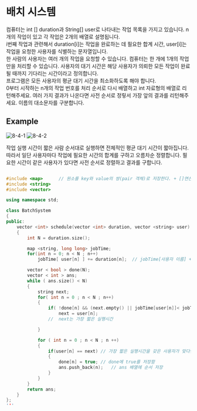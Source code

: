 
# 배치 시스템
컴퓨터는 int [] duration과 String[] user로 나타내는 작업 목록을 가지고 있습니다. n개의 작업이 있고 각 작업은 2개의 배열로 설명됩니다. <br>
i번째 작업과 관련해서 duration[i]는 작업을 완료하는 데 필요한 합계 시간, user[i]는 작업을 요청한 사용자를 식별하는 문자열입니다. <br>
한 사람의 사용자는 여러 개의 작업을 요청할 수 있습니다. 컴퓨터는 한 개에 1개의 작업만을 처리할 수 있습니다. 사용자의 대기 시간은 해당 사용자가 의뢰한 모든 작업이 완료될 때까지 기다리는 시간이라고 정의합니다. <br>
프로그램은 모든 사용자의 평균 대기 시간을 최소화하도록 해야 합니다.<br> 
0부터 시작하는 n개의 작업 번호를 처리 순서로 다시 배열하고 int 자료형의 배열로 리턴해주세요. 여러 가지 결과가 나온다면 사전 순서로 정맇서 가장 앞의 결과를 리턴해주세요. 이름의 대소문자를 구분합니다.<br>

## Example
![8-4-1](https://user-images.githubusercontent.com/35838519/51751657-b3adc980-20f8-11e9-9950-7d9d5034f2a2.jpg)
![8-4-2](https://user-images.githubusercontent.com/35838519/51751660-b6102380-20f8-11e9-907c-0abeead277a6.jpg)


작업 실행 시간이 짧은 사람 순서대로 실행하면 전체적인 평균 대기 시간이 짧아집니다.<br>
따라서 일단 사용자마다 작업에 필요한 시간의 합계를 구하고 오름차순 정렬합니다. 필요한 시간이 같은 사용자가 있다면 사전 순서로 정렬하고 결과를 구합니다.

```cpp

#include <map>		// 원소를 key와 value의 쌍(pair 객체)로 저장한다. + []연산자 사용 가능
#include <string>
#include <vector>

using namespace std;

class BatchSystem
{
public:
	vector <int> schedule(vector <int> duration, vector <string> user)	// 실행시간, 사용자 이름
	{
		int N = duration.size();

		map <string, long long> jobTime;
		for(int n = 0; n < N ; n++)
			jobTime[ user[n] ] += duration[n];	// jobTime[사용자 이름] += 실행시간

		vector < bool > done(N);
		vector < int > ans;		
		while ( ans.size() < N)
		{
			string next;
			for( int n = 0 ; n < N ; n++)
			{
				if( !done[n] && (next.empty() || jobTime[user[n]]< jobTime[next]))	// next가 바로 if안으로 들어가서 오류 안남
					next = user[n];
				//  next는 가장 짧은 실행시간

			}

			for ( int n = 0 ; n < N ; n ++)
			{
				if(user[n] == next)	// 가장 짧은 실행시간을 갖은 사용자가 맞다면
				{
					done[n] = true;	// done에 true를 저장함
					ans.push_back(n);	// ans 배열에 순서 저장
				}
			}
		}
		return ans;
	}
};
'''
